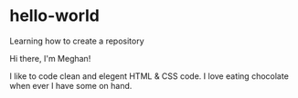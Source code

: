 # hello-world
Learning how to create a repository

Hi there, I'm Meghan!

I like to code clean and elegent HTML & CSS code. I love eating chocolate when ever I have some on hand.
